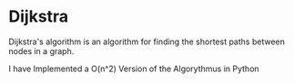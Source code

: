 # Dijkstra
Dijkstra's algorithm is an algorithm for finding the shortest paths between nodes in a graph.

I have Implemented a O(n^2) Version of the Algorythmus in Python
